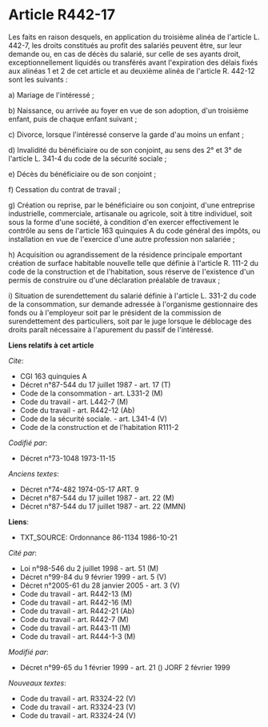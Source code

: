 # Article R442-17

Les faits en raison desquels, en application du troisième alinéa de l'article L. 442-7, les droits constitués au profit des
salariés peuvent être, sur leur demande ou, en cas de décès du salarié, sur celle de ses ayants droit, exceptionnellement
liquidés ou transférés avant l'expiration des délais fixés aux alinéas 1 et 2 de cet article et au deuxième alinéa de
l'article R. 442-12 sont les suivants :

a) Mariage de l'intéressé ;

b) Naissance, ou arrivée au foyer en vue de son adoption, d'un troisième enfant, puis de chaque enfant suivant ;

c) Divorce, lorsque l'intéressé conserve la garde d'au moins un enfant ;

d) Invalidité du bénéficiaire ou de son conjoint, au sens des 2° et 3° de l'article L. 341-4 du code de la sécurité sociale ;

e) Décès du bénéficiaire ou de son conjoint ;

f) Cessation du contrat de travail ;

g) Création ou reprise, par le bénéficiaire ou son conjoint, d'une entreprise industrielle, commerciale, artisanale ou
agricole, soit à titre individuel, soit sous la forme d'une société, à condition d'en exercer effectivement le contrôle au
sens de l'article 163 quinquies A du code général des impôts, ou installation en vue de l'exercice d'une autre profession non
salariée ;

h) Acquisition ou agrandissement de la résidence principale emportant création de surface habitable nouvelle telle que
définie à l'article R. 111-2 du code de la construction et de l'habitation, sous réserve de l'existence d'un permis de
construire ou d'une déclaration préalable de travaux ;

i) Situation de surendettement du salarié définie à l'article L. 331-2 du code de la consommation, sur demande adressée à
l'organisme gestionnaire des fonds ou à l'employeur soit par le président de la commission de surendettement des
particuliers, soit par le juge lorsque le déblocage des droits paraît nécessaire à l'apurement du passif de l'intéressé.

**Liens relatifs à cet article**

_Cite_:

  - CGI 163 quinquies A
  - Décret n°87-544 du 17 juillet 1987 - art. 17 (T)
  - Code de la consommation - art. L331-2 (M)
  - Code du travail - art. L442-7 (M)
  - Code du travail - art. R442-12 (Ab)
  - Code de la sécurité sociale. - art. L341-4 (V)
  - Code de la construction et de l'habitation R111-2

_Codifié par_:

  - Décret n°73-1048 1973-11-15

_Anciens textes_:

  - Décret n°74-482 1974-05-17 ART. 9
  - Décret n°87-544 du 17 juillet 1987 - art. 22 (M)
  - Décret n°87-544 du 17 juillet 1987 - art. 22 (MMN)

**Liens**:

  - TXT_SOURCE: Ordonnance 86-1134 1986-10-21

_Cité par_:

  - Loi n°98-546 du 2 juillet 1998 - art. 51 (M)
  - Décret n°99-84 du 9 février 1999 - art. 5 (V)
  - Décret n°2005-61 du 28 janvier 2005 - art. 3 (V)
  - Code du travail - art. R442-13 (M)
  - Code du travail - art. R442-16 (M)
  - Code du travail - art. R442-21 (Ab)
  - Code du travail - art. R442-7 (M)
  - Code du travail - art. R443-11 (M)
  - Code du travail - art. R444-1-3 (M)

_Modifié par_:

  - Décret n°99-65 du 1 février 1999 - art. 21 () JORF 2 février 1999

_Nouveaux textes_:

  - Code du travail - art. R3324-22 (V)
  - Code du travail - art. R3324-23 (V)
  - Code du travail - art. R3324-24 (V)
